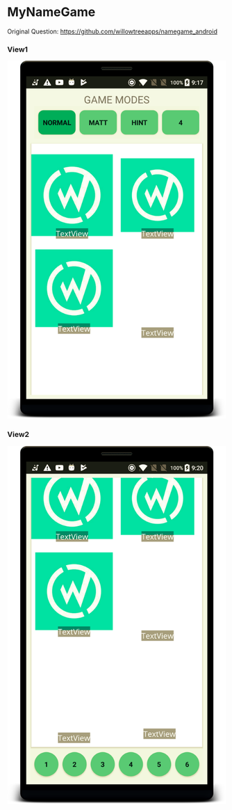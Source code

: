 # MyNameGame

Original Question: https://github.com/willowtreeapps/namegame_android

### View1
![Question](https://github.com/SeaRoth/MyNameGame/blob/master/zblLEch.png?raw=true)

### View2
![Question](https://github.com/SeaRoth/MyNameGame/blob/master/OCchBoM.png?raw=true)
